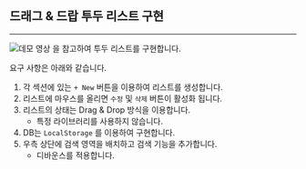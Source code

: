 ## 드래그 & 드랍 투두 리스트 구현

---

![데모 영상](todolist.gif) 을 참고하여 투두 리스트를 구현합니다.

요구 사항은 아래와 같습니다.

1. 각 섹션에 있는 `+ New` 버튼을 이용하여 리스트를 생성합니다.
2. 리스트에 마우스를 올리면 `수정` 및 `삭제` 버튼이 활성화 됩니다.
3. 리스트의 상태는 Drag & Drop 방식을 이용합니다.
   - 특정 라이브러리를 사용하지 않습니다.
4. DB는 `LocalStorage` 를 이용하여 구현합니다.
5. 우측 상단에 검색 영역을 배치하고 검색 기능을 추가합니다.
   - 디바운스를 적용합니다.
